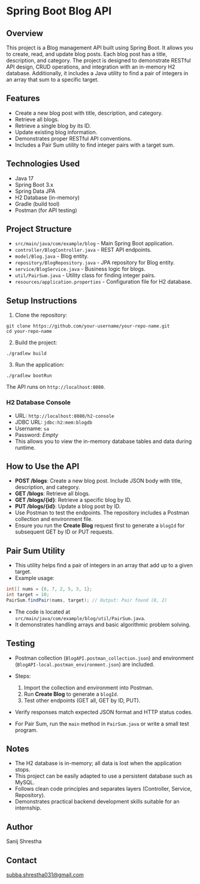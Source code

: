 # Spring Boot Blog API

## Overview

This project is a Blog management API built using Spring Boot. It allows you to create, read, and update blog posts. Each blog post has a title, description, and category. The project is designed to demonstrate RESTful API design, CRUD operations, and integration with an in-memory H2 database. Additionally, it includes a Java utility to find a pair of integers in an array that sum to a specific target.

## Features

* Create a new blog post with title, description, and category.
* Retrieve all blogs.
* Retrieve a single blog by its ID.
* Update existing blog information.
* Demonstrates proper RESTful API conventions.
* Includes a Pair Sum utility to find integer pairs with a target sum.

## Technologies Used

* Java 17
* Spring Boot 3.x
* Spring Data JPA
* H2 Database (in-memory)
* Gradle (build tool)
* Postman (for API testing)

## Project Structure

* `src/main/java/com/example/blog` - Main Spring Boot application.
* `controller/BlogController.java` - REST API endpoints.
* `model/Blog.java` - Blog entity.
* `repository/BlogRepository.java` - JPA repository for Blog entity.
* `service/BlogService.java` - Business logic for blogs.
* `util/PairSum.java` - Utility class for finding integer pairs.
* `resources/application.properties` - Configuration file for H2 database.

## Setup Instructions

1. Clone the repository:

```
git clone https://github.com/your-username/your-repo-name.git
cd your-repo-name
```

2. Build the project:

```
./gradlew build
```

3. Run the application:

```
./gradlew bootRun
```

The API runs on `http://localhost:8080`.

### H2 Database Console

* URL: `http://localhost:8080/h2-console`
* JDBC URL: `jdbc:h2:mem:blogdb`
* Username: `sa`
* Password: *Empty*
* This allows you to view the in-memory database tables and data during runtime.

## How to Use the API

* **POST /blogs**: Create a new blog post. Include JSON body with title, description, and category.
* **GET /blogs**: Retrieve all blogs.
* **GET /blogs/{id}**: Retrieve a specific blog by ID.
* **PUT /blogs/{id}**: Update a blog post by ID.
* Use Postman to test the endpoints. The repository includes a Postman collection and environment file.
* Ensure you run the **Create Blog** request first to generate a `blogId` for subsequent GET by ID or PUT requests.

## Pair Sum Utility

* This utility helps find a pair of integers in an array that add up to a given target.
* Example usage:

```java
int[] nums = {8, 7, 2, 5, 3, 1};
int target = 10;
PairSum.findPair(nums, target); // Output: Pair found (8, 2)
```

* The code is located at `src/main/java/com/example/blog/util/PairSum.java`.
* It demonstrates handling arrays and basic algorithmic problem solving.

## Testing

* Postman collection (`BlogAPI.postman_collection.json`) and environment (`BlogAPI-local.postman_environment.json`) are included.
* Steps:

  1. Import the collection and environment into Postman.
  2. Run **Create Blog** to generate a `blogId`.
  3. Test other endpoints (GET all, GET by ID, PUT).
* Verify responses match expected JSON format and HTTP status codes.
* For Pair Sum, run the `main` method in `PairSum.java` or write a small test program.

## Notes

* The H2 database is in-memory; all data is lost when the application stops.
* This project can be easily adapted to use a persistent database such as MySQL.
* Follows clean code principles and separates layers (Controller, Service, Repository).
* Demonstrates practical backend development skills suitable for an internship.

## Author

Sanij Shrestha

## Contact

subba.shrestha031@gmail.com
